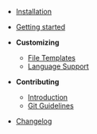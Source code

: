 - [Installation](/docs/installation.md)

- [Getting started](/docs/getting-started.md)

- **Customizing**
    - [File Templates](/docs/customizing/file-template.md)
    - [Language Support](/docs/customizing/support-lang.md)

- **Contributing**
    - [Introduction](/CONTRIBUTION.md)
    - [Git Guidelines](/docs/contributing/git.md)
  
- [Changelog](/CHANGELOG.md)
